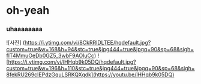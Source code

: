 # oh-yeah
### uhaaaaaaaa


![사진] (https://i.ytimg.com/vi/8CkRRlDLTEE/hqdefault.jpg?custom=true&w=168&h=94&stc=true&jpg444=true&jpgq=90&sp=68&sigh=flT4MmuOeDb0GZ5_3wbF9AOIuCc)
![https://i.ytimg.com/vi/lHHqb9k05DQ/hqdefault.jpg?custom=true&w=196&h=110&stc=true&jpg444=true&jpgq=90&sp=68&sigh=8fekRU269cIEPdzGquLSRKQXqdk](https://youtu.be/lHHqb9k05DQ)

